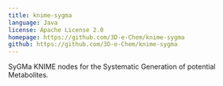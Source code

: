 ```yaml
---
title: knime-sygma
language: Java
license: Apache License 2.0
homepage: https://github.com/3D-e-Chem/knime-sygma
github: https://github.com/3D-e-Chem/knime-sygma
---
```

SyGMa KNIME nodes for the Systematic Generation of potential Metabolites.
